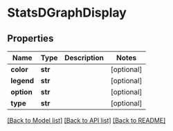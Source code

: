 # StatsDGraphDisplay

## Properties
Name | Type | Description | Notes
------------ | ------------- | ------------- | -------------
**color** | **str** |  | [optional] 
**legend** | **str** |  | [optional] 
**option** | **str** |  | [optional] 
**type** | **str** |  | [optional] 

[[Back to Model list]](../README.md#documentation-for-models) [[Back to API list]](../README.md#documentation-for-api-endpoints) [[Back to README]](../README.md)


